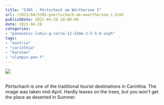 ```yaml
---
title: "5305 - Pörtschach am Wörthersee I"
url: /2021/04/5305-poertschach-am-woerthersee-i.html
publishDate: 2021-04-28 18:00:00
date: 2021-04-28
categories:
- "panasonic-lumix-g-vario-12-32mm-3-5-5-6-asph"
tags:
- "austria"
- "carinthia"
- "karnten" 
- "olympus-pen-f"
---
```

<div class="container">
<div class="center"><a target="_blank" href="https://d25zfm9zpd7gm5.cloudfront.net/1200x1200/2019/20190418_163515_lr.jpg"><img class="webfeedsFeaturedVisual" src="https://d25zfm9zpd7gm5.cloudfront.net/0600x0600/2019/20190418_163515_lr.jpg" /></a></div>
</div>
<br />

Pörtschach is one of the traditional tourist destinations in
Carinthia. The image was taken mid-April. Hardly leaves on
the trees, but you won't get the place as deserted in
Summer.
